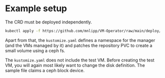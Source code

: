 # Example setup

The CRD must be deployed independently. 

```sh
kubectl apply -f https://github.com/mnlipp/VM-Operator/raw/main/deploy/crds/vms-crd.yaml
```

Apart from that, the `kustomize.yaml` defines a namespace for the manager 
(and the VMs managed by it) and patches the repository PVC to create
a small volume using a ceph fs.

The `kustomize.yaml` does not include the test VM. Before creating
the test VM, you will again most likely want to change the
disk definition. The sample file claims a ceph block device.
